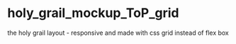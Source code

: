 # holy_grail_mockup_ToP_grid
the holy grail layout - responsive and made with css grid instead of flex box 
